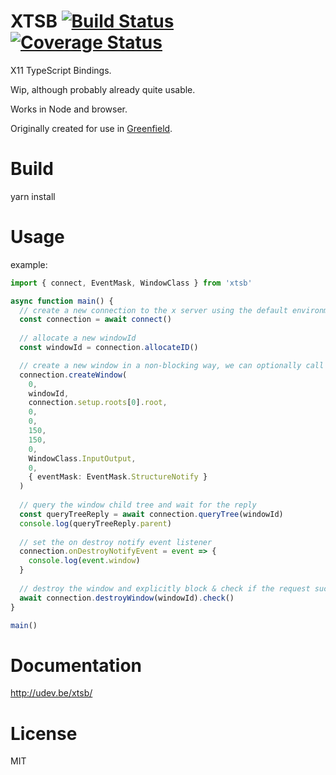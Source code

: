 # XTSB [![Build Status](https://travis-ci.org/udevbe/xtsb.svg?branch=master)](https://travis-ci.org/udevbe/xtsb) [![Coverage Status](https://coveralls.io/repos/github/udevbe/xtsb/badge.svg?branch=master)](https://coveralls.io/github/udevbe/xtsb?branch=master)

X11 TypeScript Bindings. 

Wip, although probably already quite usable.

Works in Node and browser.

Originally created for use in [Greenfield](https://github.com/udevbe/greenfield/issues/12).


# Build

yarn install

# Usage

example:
```typescript
import { connect, EventMask, WindowClass } from 'xtsb'

async function main() {
  // create a new connection to the x server using the default environment variable DISPLAY
  const connection = await connect()
  
  // allocate a new windowId
  const windowId = connection.allocateID()

  // create a new window in a non-blocking way, we can optionally call 'check()' on the returned result so we receive a 'Promsise<void>' that can be 'await'ed.
  connection.createWindow(
    0,
    windowId,
    connection.setup.roots[0].root,
    0,
    0,
    150,
    150,
    0,
    WindowClass.InputOutput,
    0,
    { eventMask: EventMask.StructureNotify }
  )
  
  // query the window child tree and wait for the reply
  const queryTreeReply = await connection.queryTree(windowId)
  console.log(queryTreeReply.parent)
  
  // set the on destroy notify event listener
  connection.onDestroyNotifyEvent = event => {
    console.log(event.window)
  }
  
  // destroy the window and explicitly block & check if the request succeeded
  await connection.destroyWindow(windowId).check()
}

main()
```

# Documentation

 http://udev.be/xtsb/
 
# License 

MIT


